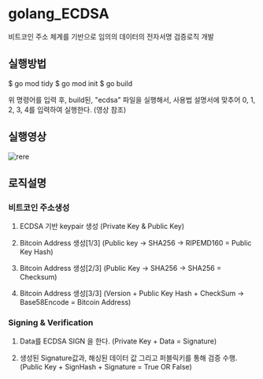 
# golang_ECDSA

비트코인 주소 체계를 기반으로 임의의 데이터의 전자서명 검증로직 개발

## 실행방법

$ go mod tidy
$ go mod init
$ go build

위 명령어를 입력 후, build된, "ecdsa" 파일을 실행해서, 사용법 설명서에 맞추어 0, 1, 2, 3, 4를 입력하여 실행한다. (영상 참조)

## 실행영상
![rere](https://user-images.githubusercontent.com/66409384/129011801-2e88079d-e545-44e5-ad9c-0622ab43c94e.gif)



## 로직설명

### 비트코인 주소생성

1. ECDSA 기반 keypair 생성 (Private Key & Public Key)

2. Bitcoin Address 생성[1/3] (Public key -> SHA256 -> RIPEMD160 = Public Key Hash)

3. Bitcoin Address 생성[2/3] (Public Key -> SHA256 -> SHA256 = Checksum)

4. Bitcoin Address 생성[3/3] (Version + Public Key Hash + CheckSum -> Base58Encode = Bitcoin Address)

### Signing & Verification

1. Data를 ECDSA SIGN 을 한다. (Private Key + Data = Signature)

2. 생성된 Signature값과, 해싱된 데이터 값 그리고 퍼블릭키를 통해 검증 수행. (Public Key + SignHash + Signature = True OR False)
